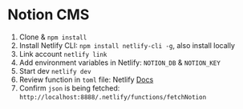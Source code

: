 # Notion CMS

1. Clone & `npm install`
2. Install Netlify CLI: `npm install netlify-cli -g`, also install locally
3. Link account `netlify link`
4. Add environment variables in Netlify: `NOTION_DB` & `NOTION_KEY`
5. Start dev `netlify dev`
6. Review function in `toml` file: Netlify [Docs](https://docs.netlify.com/functions/build)
7. Confirm `json` is being fetched: `http://localhost:8888/.netlify/functions/fetchNotion`